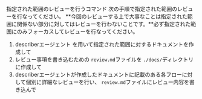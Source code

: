 指定された範囲のレビューを行うコマンド
次の手順で指定された範囲のレビューを行なってください。
**今回のレビューする上で大事なことは指定された範囲に関係ない部分に対してはレビューを行わないことです。**必ず指定された範囲にのみフォーカスしてレビューを行なってください。

1. describerエージェント を用いて指定された範囲に対するドキュメントを作成して
2. レビュー事項を書き込むための `review.md`ファイルを `./docs/`ディレクトリに作成して
3. describerエージェントが作成したドキュメントに記載のある各フローに対して個別に詳細なレビューを行い、 `review.md`ファイルにレビュー内容を書き込んで
